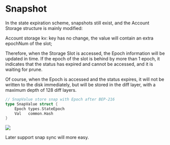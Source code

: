 # Snapshot

In the state expiration scheme, snapshots still exist, and the Account Storage structure is mainly modified:

Account storage kv: key has no change, the value will contain an extra epochNum of the slot;

Therefore, when the Storage Slot is accessed, the Epoch information will be updated in time. If the epoch of the slot is behind by more than 1 epoch, it indicates that the status has expired and cannot be accessed, and it is waiting for prune.

  

Of course, when the Epoch is accessed and the status expires, it will not be written to the disk immediately, but will be stored in the diff layer, with a maximum depth of 128 diff layers.

```go
// SnapValue store snap with Epoch after BEP-216
type SnapValue struct {
	Epoch types.StateEpoch
	Val   common.Hash
}
```

![](https://t25652588.p.clickup-attachments.com/t25652588/1c4d3a50-7baa-4b43-8913-a48d79c2e094/jacksen_state_expiry-ss-snapshot-epoch.png)

  

Later support snap sync will more easy.

